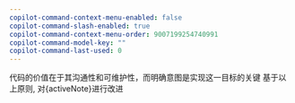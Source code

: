 ```yaml
---
copilot-command-context-menu-enabled: false
copilot-command-slash-enabled: true
copilot-command-context-menu-order: 9007199254740991
copilot-command-model-key: ""
copilot-command-last-used: 0
---
```

代码的价值在于其沟通性和可维护性，而明确意图是实现这一目标的关键
基于以上原则, 对{activeNote}进行改进